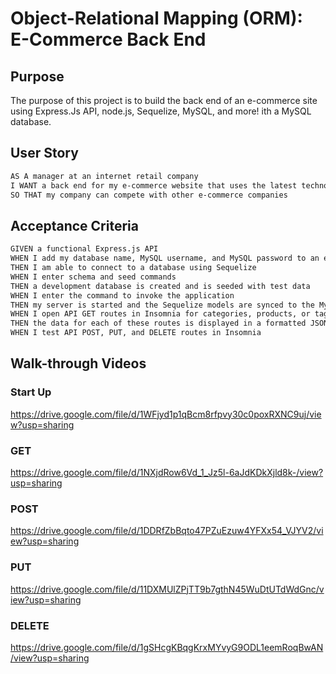 # Object-Relational Mapping (ORM): E-Commerce Back End

## Purpose
The purpose of this project is to build the back end of an e-commerce site using Express.Js API, node.js, Sequelize, MySQL, and more!
ith a MySQL database.

## User Story

```md
AS A manager at an internet retail company
I WANT a back end for my e-commerce website that uses the latest technologies
SO THAT my company can compete with other e-commerce companies
```

## Acceptance Criteria

```md
GIVEN a functional Express.js API
WHEN I add my database name, MySQL username, and MySQL password to an environment variable file
THEN I am able to connect to a database using Sequelize
WHEN I enter schema and seed commands
THEN a development database is created and is seeded with test data
WHEN I enter the command to invoke the application
THEN my server is started and the Sequelize models are synced to the MySQL database
WHEN I open API GET routes in Insomnia for categories, products, or tags
THEN the data for each of these routes is displayed in a formatted JSON
WHEN I test API POST, PUT, and DELETE routes in Insomnia

```
## Walk-through Videos

### Start Up 

https://drive.google.com/file/d/1WFjyd1p1qBcm8rfpvy30c0poxRXNC9uj/view?usp=sharing

### GET

https://drive.google.com/file/d/1NXjdRow6Vd_1_Jz5l-6aJdKDkXjld8k-/view?usp=sharing

### POST

https://drive.google.com/file/d/1DDRfZbBqto47PZuEzuw4YFXx54_VJYV2/view?usp=sharing

### PUT

https://drive.google.com/file/d/11DXMUlZPjTT9b7gthN45WuDtUTdWdGnc/view?usp=sharing

### DELETE 

https://drive.google.com/file/d/1gSHcgKBqgKrxMYvyG9ODL1eemRoqBwAN/view?usp=sharing
